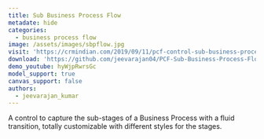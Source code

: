 ```yaml
---
title: Sub Business Process Flow
metadate: hide
categories:
  - business process flow
image: /assets/images/sbpflow.jpg
visit: 'https://crmindian.com/2019/09/11/pcf-control-sub-business-process-flow/'
download: 'https://github.com/jeevarajan04/PCF-Sub-Business-Process-Flow'
demo_youtube: hyWjpRwrsGc
model_support: true
canvas_support: false
authors:
  - jeevarajan_kumar
---
```


A control to capture the sub-stages of a Business Process with a fluid transition, totally customizable with different styles for the stages.
